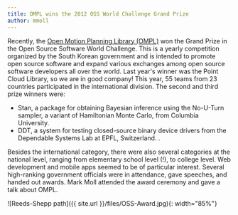 ```yaml
---
title: OMPL wins the 2012 OSS World Challenge Grand Prize
author: mmoll
---
```

Recently, the <a href="http://ompl.kavrakilab.org">Open Motion Planning Library (OMPL)</a> won the Grand Prize in the Open Source Software World Challenge. This is a yearly competition organized by the South Korean government and is intended to promote open source software and expand various exchanges among open source software developers all over the world. Last year's winner was the Point Cloud Library, so we are in good company! This year, 55 teams from 23 countries participated in the international division. The second and third prize winners were:
- Stan, a package for obtaining Bayesian inference using the No-U-Turn sampler, a variant of Hamiltonian Monte Carlo, from Columbia University.
- DDT, a system for testing closed-source binary device drivers from the Dependable Systems Lab at EPFL, Switzerland.
.

Besides the international category, there were also several categories at the national level, ranging from elementary school level (!), to college level. Web development and mobile apps seemed to be of particular interest. Several high-ranking government officials were in attendance, gave speeches, and handed out awards. Mark Moll attended the award ceremony and gave a talk about OMPL.

![Reeds-Shepp path]({{ site.url }}/files/OSS-Award.jpg){: width="85%"}
